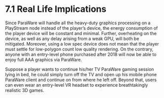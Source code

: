 # 7.1 Real Life Implications

Since ParaWare will handle all the heavy-duty graphics processing on a PlayStream node instead of the player’s device, the energy consumption of the player device will be constant and minimal. Further, overheating on the device, as well as any delay arising from a weak GPU, will both be mitigated. Moreover, using a low spec device does not mean that the player must settle for low-polygon count low quality rendering. On the contrary, anyone with an entry-level phone purchased after 2018 will now be able to enjoy full AAA graphics via ParaWare.

Suppose a player wants to continue his/her TV ParaWare gaming session lying in bed, he could simply turn off the TV and open up his mobile phone ParaWare client and continue on from where he left off. Beyond that, users can even wear an entry-level VR headset to experience breathtakingly realistic 3D games.
